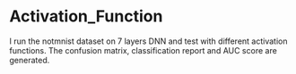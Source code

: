 # Activation_Function
I run the notmnist dataset on 7 layers DNN and test with different activation functions. The confusion matrix, classification report and AUC score are generated.
